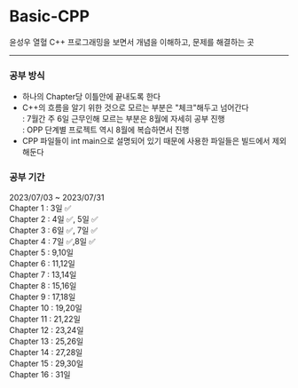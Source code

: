 # Basic-CPP
윤성우 열혈 C++ 프로그래밍을 보면서 개념을 이해하고, 문제를 해결하는 곳
***

### 공부 방식
- 하나의 Chapter당 이틀안에 끝내도록 한다
- C++의 흐름을 알기 위한 것으로 모르는 부분은 "체크"해두고 넘어간다  
   : 7월간 주 6일 근무인해 모르는 부분은 8월에 자세히 공부 진행  
   : OPP 단계별 프로젝트 역시 8월에 복습하면서 진행
- CPP 파일들이 int main으로 설명되어 있기 때문에 사용한 파일들은 빌드에서 제외해둔다  


### 공부 기간
2023/07/03 ~ 2023/07/31  
Chapter 1 : 3일 ✅  
Chapter 2 : 4일 ✅, 5일 ✅  
Chapter 3 : 6일 ✅, 7일 ✅  
Chapter 4 : 7일 ✅,8일 ✅   
Chapter 5 : 9,10일  
Chapter 6 : 11,12일  
Chapter 7 : 13,14일  
Chapter 8 : 15,16일  
Chapter 9 : 17,18일  
Chapter 10 : 19,20일  
Chapter 11 : 21,22일  
Chapter 12 : 23,24일  
Chapter 13 : 25,26일  
Chapter 14 : 27,28일  
Chapter 15 : 29,30일  
Chapter 16 : 31일  

